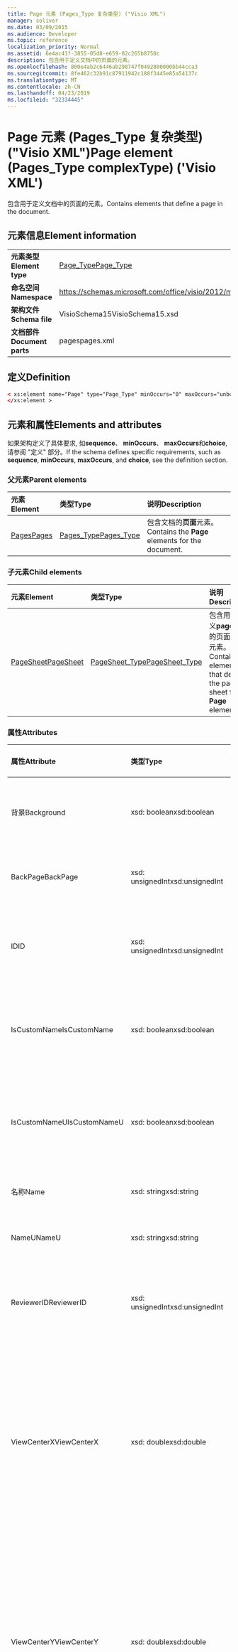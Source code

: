 ```yaml
---
title: Page 元素 (Pages_Type 复杂类型) ("Visio XML")
manager: soliver
ms.date: 03/09/2015
ms.audience: Developer
ms.topic: reference
localization_priority: Normal
ms.assetid: 6e4ac41f-3855-05d8-e659-02c265b8750c
description: 包含用于定义文档中的页面的元素。
ms.openlocfilehash: 800e4ab2c6446ab298747f0492800000bb44cca3
ms.sourcegitcommit: 8fe462c32b91c87911942c188f3445e85a54137c
ms.translationtype: MT
ms.contentlocale: zh-CN
ms.lasthandoff: 04/23/2019
ms.locfileid: "32334445"
---
```

# <a name="page-element-pagestype-complextype-visio-xml"></a><span data-ttu-id="c01b6-103">Page 元素 (Pages_Type 复杂类型) ("Visio XML")</span><span class="sxs-lookup"><span data-stu-id="c01b6-103">Page element (Pages_Type complexType) ('Visio XML')</span></span>

<span data-ttu-id="c01b6-104">包含用于定义文档中的页面的元素。</span><span class="sxs-lookup"><span data-stu-id="c01b6-104">Contains elements that define a page in the document.</span></span>
  
## <a name="element-information"></a><span data-ttu-id="c01b6-105">元素信息</span><span class="sxs-lookup"><span data-stu-id="c01b6-105">Element information</span></span>

|||
|:-----|:-----|
|<span data-ttu-id="c01b6-106">**元素类型**</span><span class="sxs-lookup"><span data-stu-id="c01b6-106">**Element type**</span></span> <br/> |[<span data-ttu-id="c01b6-107">Page_Type</span><span class="sxs-lookup"><span data-stu-id="c01b6-107">Page_Type</span></span>](page_type-complextypevisio-xml.md) <br/> |
|<span data-ttu-id="c01b6-108">**命名空间**</span><span class="sxs-lookup"><span data-stu-id="c01b6-108">**Namespace**</span></span> <br/> |https://schemas.microsoft.com/office/visio/2012/main  <br/> |
|<span data-ttu-id="c01b6-109">**架构文件**</span><span class="sxs-lookup"><span data-stu-id="c01b6-109">**Schema file**</span></span> <br/> |<span data-ttu-id="c01b6-110">VisioSchema15</span><span class="sxs-lookup"><span data-stu-id="c01b6-110">VisioSchema15.xsd</span></span>  <br/> |
|<span data-ttu-id="c01b6-111">**文档部件**</span><span class="sxs-lookup"><span data-stu-id="c01b6-111">**Document parts**</span></span> <br/> |<span data-ttu-id="c01b6-112">pages</span><span class="sxs-lookup"><span data-stu-id="c01b6-112">pages.xml</span></span>  <br/> |
   
## <a name="definition"></a><span data-ttu-id="c01b6-113">定义</span><span class="sxs-lookup"><span data-stu-id="c01b6-113">Definition</span></span>

```XML
< xs:element name="Page" type="Page_Type" minOccurs="0" maxOccurs="unbounded" >
</xs:element >
```

## <a name="elements-and-attributes"></a><span data-ttu-id="c01b6-114">元素和属性</span><span class="sxs-lookup"><span data-stu-id="c01b6-114">Elements and attributes</span></span>

<span data-ttu-id="c01b6-115">如果架构定义了具体要求, 如**sequence**、 **minOccurs**、 **maxOccurs**和**choice**, 请参阅 "定义" 部分。</span><span class="sxs-lookup"><span data-stu-id="c01b6-115">If the schema defines specific requirements, such as **sequence**, **minOccurs**, **maxOccurs**, and **choice**, see the definition section.</span></span> 
  
### <a name="parent-elements"></a><span data-ttu-id="c01b6-116">父元素</span><span class="sxs-lookup"><span data-stu-id="c01b6-116">Parent elements</span></span>

|<span data-ttu-id="c01b6-117">**元素**</span><span class="sxs-lookup"><span data-stu-id="c01b6-117">**Element**</span></span>|<span data-ttu-id="c01b6-118">**类型**</span><span class="sxs-lookup"><span data-stu-id="c01b6-118">**Type**</span></span>|<span data-ttu-id="c01b6-119">**说明**</span><span class="sxs-lookup"><span data-stu-id="c01b6-119">**Description**</span></span>|
|:-----|:-----|:-----|
|[<span data-ttu-id="c01b6-120">Pages</span><span class="sxs-lookup"><span data-stu-id="c01b6-120">Pages</span></span>](pages-elementvisio-xml.md) <br/> |[<span data-ttu-id="c01b6-121">Pages_Type</span><span class="sxs-lookup"><span data-stu-id="c01b6-121">Pages_Type</span></span>](pages_type-complextypevisio-xml.md) <br/> |<span data-ttu-id="c01b6-122">包含文档的**页面**元素。</span><span class="sxs-lookup"><span data-stu-id="c01b6-122">Contains the **Page** elements for the document.</span></span>  <br/> |
   
### <a name="child-elements"></a><span data-ttu-id="c01b6-123">子元素</span><span class="sxs-lookup"><span data-stu-id="c01b6-123">Child elements</span></span>

|<span data-ttu-id="c01b6-124">**元素**</span><span class="sxs-lookup"><span data-stu-id="c01b6-124">**Element**</span></span>|<span data-ttu-id="c01b6-125">**类型**</span><span class="sxs-lookup"><span data-stu-id="c01b6-125">**Type**</span></span>|<span data-ttu-id="c01b6-126">**说明**</span><span class="sxs-lookup"><span data-stu-id="c01b6-126">**Description**</span></span>|
|:-----|:-----|:-----|
|[<span data-ttu-id="c01b6-127">PageSheet</span><span class="sxs-lookup"><span data-stu-id="c01b6-127">PageSheet</span></span>](pagesheet-element-page_type-complextypevisio-xml.md) <br/> |[<span data-ttu-id="c01b6-128">PageSheet_Type</span><span class="sxs-lookup"><span data-stu-id="c01b6-128">PageSheet_Type</span></span>](pagesheet_type-complextypevisio-xml.md) <br/> |<span data-ttu-id="c01b6-129">包含用于定义**page**元素的页面表的元素。</span><span class="sxs-lookup"><span data-stu-id="c01b6-129">Contains elements that define the page sheet for a **Page** element.</span></span>  <br/> |
   
### <a name="attributes"></a><span data-ttu-id="c01b6-130">属性</span><span class="sxs-lookup"><span data-stu-id="c01b6-130">Attributes</span></span>

|<span data-ttu-id="c01b6-131">**属性**</span><span class="sxs-lookup"><span data-stu-id="c01b6-131">**Attribute**</span></span>|<span data-ttu-id="c01b6-132">**类型**</span><span class="sxs-lookup"><span data-stu-id="c01b6-132">**Type**</span></span>|<span data-ttu-id="c01b6-133">**必需**</span><span class="sxs-lookup"><span data-stu-id="c01b6-133">**Required**</span></span>|<span data-ttu-id="c01b6-134">**描述**</span><span class="sxs-lookup"><span data-stu-id="c01b6-134">**Description**</span></span>|<span data-ttu-id="c01b6-135">**可能的值**</span><span class="sxs-lookup"><span data-stu-id="c01b6-135">**Possible values**</span></span>|
|:-----|:-----|:-----|:-----|:-----|
|<span data-ttu-id="c01b6-136">背景</span><span class="sxs-lookup"><span data-stu-id="c01b6-136">Background</span></span>  <br/> |<span data-ttu-id="c01b6-137">xsd: boolean</span><span class="sxs-lookup"><span data-stu-id="c01b6-137">xsd:boolean</span></span>  <br/> |<span data-ttu-id="c01b6-138">可选</span><span class="sxs-lookup"><span data-stu-id="c01b6-138">optional</span></span>  <br/> |<span data-ttu-id="c01b6-139">指示页面是否为背景页面的标志。</span><span class="sxs-lookup"><span data-stu-id="c01b6-139">A flag indicating if the page is a background page.</span></span>  <br/> |<span data-ttu-id="c01b6-140">xsd: boolean 类型的值。</span><span class="sxs-lookup"><span data-stu-id="c01b6-140">Values of the xsd:boolean type.</span></span>  <br/> |
|<span data-ttu-id="c01b6-141">BackPage</span><span class="sxs-lookup"><span data-stu-id="c01b6-141">BackPage</span></span>  <br/> |<span data-ttu-id="c01b6-142">xsd: unsignedInt</span><span class="sxs-lookup"><span data-stu-id="c01b6-142">xsd:unsignedInt</span></span>  <br/> |<span data-ttu-id="c01b6-143">可选</span><span class="sxs-lookup"><span data-stu-id="c01b6-143">optional</span></span>  <br/> |<span data-ttu-id="c01b6-144">此页面的背景页面的 ID。</span><span class="sxs-lookup"><span data-stu-id="c01b6-144">The ID of this page's background page.</span></span>  <br/> |<span data-ttu-id="c01b6-145">xsd: unsignedInt 类型的值。</span><span class="sxs-lookup"><span data-stu-id="c01b6-145">Values of the xsd:unsignedInt type.</span></span>  <br/> |
|<span data-ttu-id="c01b6-146">ID</span><span class="sxs-lookup"><span data-stu-id="c01b6-146">ID</span></span>  <br/> |<span data-ttu-id="c01b6-147">xsd: unsignedInt</span><span class="sxs-lookup"><span data-stu-id="c01b6-147">xsd:unsignedInt</span></span>  <br/> |<span data-ttu-id="c01b6-148">必需</span><span class="sxs-lookup"><span data-stu-id="c01b6-148">required</span></span>  <br/> |<span data-ttu-id="c01b6-149">元素在其父元素中的唯一 ID。</span><span class="sxs-lookup"><span data-stu-id="c01b6-149">The unique ID of the element within its parent element.</span></span>  <br/> |<span data-ttu-id="c01b6-150">xsd: unsignedInt 类型的值。</span><span class="sxs-lookup"><span data-stu-id="c01b6-150">Values of the xsd:unsignedInt type.</span></span>  <br/> |
|<span data-ttu-id="c01b6-151">IsCustomName</span><span class="sxs-lookup"><span data-stu-id="c01b6-151">IsCustomName</span></span>  <br/> |<span data-ttu-id="c01b6-152">xsd: boolean</span><span class="sxs-lookup"><span data-stu-id="c01b6-152">xsd:boolean</span></span>  <br/> |<span data-ttu-id="c01b6-153">可选</span><span class="sxs-lookup"><span data-stu-id="c01b6-153">optional</span></span>  <br/> |<span data-ttu-id="c01b6-154">指示该名称是否已由用户自定义。</span><span class="sxs-lookup"><span data-stu-id="c01b6-154">Indicates whether the name has been customized by the user.</span></span>  <br/> |<span data-ttu-id="c01b6-155">xsd: Boolean 类型的值。</span><span class="sxs-lookup"><span data-stu-id="c01b6-155">Values of the xsd:Boolean type.</span></span>  <br/> |
|<span data-ttu-id="c01b6-156">IsCustomNameU</span><span class="sxs-lookup"><span data-stu-id="c01b6-156">IsCustomNameU</span></span>  <br/> |<span data-ttu-id="c01b6-157">xsd: boolean</span><span class="sxs-lookup"><span data-stu-id="c01b6-157">xsd:boolean</span></span>  <br/> |<span data-ttu-id="c01b6-158">可选</span><span class="sxs-lookup"><span data-stu-id="c01b6-158">optional</span></span>  <br/> |<span data-ttu-id="c01b6-159">指示是否已由用户自定义通用名称。</span><span class="sxs-lookup"><span data-stu-id="c01b6-159">Indicates whether the universal name has been customized by the user.</span></span>  <br/> |<span data-ttu-id="c01b6-160">xsd: Boolean 类型的值。</span><span class="sxs-lookup"><span data-stu-id="c01b6-160">Values of the xsd:Boolean type.</span></span>  <br/> |
|<span data-ttu-id="c01b6-161">名称</span><span class="sxs-lookup"><span data-stu-id="c01b6-161">Name</span></span>  <br/> |<span data-ttu-id="c01b6-162">xsd: string</span><span class="sxs-lookup"><span data-stu-id="c01b6-162">xsd:string</span></span>  <br/> |<span data-ttu-id="c01b6-163">可选</span><span class="sxs-lookup"><span data-stu-id="c01b6-163">optional</span></span>  <br/> |<span data-ttu-id="c01b6-164">元素的名称。</span><span class="sxs-lookup"><span data-stu-id="c01b6-164">The name of the element.</span></span>  <br/> |<span data-ttu-id="c01b6-165">xsd: string 类型的值。</span><span class="sxs-lookup"><span data-stu-id="c01b6-165">Values of the xsd:string type.</span></span>  <br/> |
|<span data-ttu-id="c01b6-166">NameU</span><span class="sxs-lookup"><span data-stu-id="c01b6-166">NameU</span></span>  <br/> |<span data-ttu-id="c01b6-167">xsd: string</span><span class="sxs-lookup"><span data-stu-id="c01b6-167">xsd:string</span></span>  <br/> |<span data-ttu-id="c01b6-168">可选</span><span class="sxs-lookup"><span data-stu-id="c01b6-168">optional</span></span>  <br/> |<span data-ttu-id="c01b6-169">元素的通用名称。</span><span class="sxs-lookup"><span data-stu-id="c01b6-169">The universal name of the element.</span></span>  <br/> |<span data-ttu-id="c01b6-170">xsd: string 类型的值。</span><span class="sxs-lookup"><span data-stu-id="c01b6-170">Values of the xsd:string type.</span></span>  <br/> |
|<span data-ttu-id="c01b6-171">ReviewerID</span><span class="sxs-lookup"><span data-stu-id="c01b6-171">ReviewerID</span></span>  <br/> |<span data-ttu-id="c01b6-172">xsd: unsignedInt</span><span class="sxs-lookup"><span data-stu-id="c01b6-172">xsd:unsignedInt</span></span>  <br/> |<span data-ttu-id="c01b6-173">可选</span><span class="sxs-lookup"><span data-stu-id="c01b6-173">optional</span></span>  <br/> |<span data-ttu-id="c01b6-174">与标记贴相关的审阅者的 ID。</span><span class="sxs-lookup"><span data-stu-id="c01b6-174">The ID of the reviewer associated with the markup overlay.</span></span>  <br/> |<span data-ttu-id="c01b6-175">xsd: unsignedInt 类型的值。</span><span class="sxs-lookup"><span data-stu-id="c01b6-175">Values of the xsd:unsignedInt type.</span></span>  <br/> |
|<span data-ttu-id="c01b6-176">ViewCenterX</span><span class="sxs-lookup"><span data-stu-id="c01b6-176">ViewCenterX</span></span>  <br/> |<span data-ttu-id="c01b6-177">xsd: double</span><span class="sxs-lookup"><span data-stu-id="c01b6-177">xsd:double</span></span>  <br/> |<span data-ttu-id="c01b6-178">可选</span><span class="sxs-lookup"><span data-stu-id="c01b6-178">optional</span></span>  <br/> |<span data-ttu-id="c01b6-179">**ViewCenterX**和**ViewCenterY**指定在最初打开时, 新视图 (窗口) 假定在页面上的中心点。</span><span class="sxs-lookup"><span data-stu-id="c01b6-179">**ViewCenterX** and **ViewCenterY** specify a center point on a page that a new view (window) assumes when it is opened initially.</span></span>  <br/> |<span data-ttu-id="c01b6-180">xsd: double 类型的值。</span><span class="sxs-lookup"><span data-stu-id="c01b6-180">Values of the xsd:double type.</span></span>  <br/> |
|<span data-ttu-id="c01b6-181">ViewCenterY</span><span class="sxs-lookup"><span data-stu-id="c01b6-181">ViewCenterY</span></span>  <br/> |<span data-ttu-id="c01b6-182">xsd: double</span><span class="sxs-lookup"><span data-stu-id="c01b6-182">xsd:double</span></span>  <br/> |<span data-ttu-id="c01b6-183">可选</span><span class="sxs-lookup"><span data-stu-id="c01b6-183">optional</span></span>  <br/> |<span data-ttu-id="c01b6-184">**ViewCenterX**和**ViewCenterY**指定在最初打开时, 新视图 (窗口) 假定在页面上的中心点。</span><span class="sxs-lookup"><span data-stu-id="c01b6-184">**ViewCenterX** and **ViewCenterY** specify a center point on a page that a new view (window) assumes when it is opened initially.</span></span>  <br/> |<span data-ttu-id="c01b6-185">xsd: double 类型的值。</span><span class="sxs-lookup"><span data-stu-id="c01b6-185">Values of the xsd:double type.</span></span>  <br/> |
|<span data-ttu-id="c01b6-186">ViewScale</span><span class="sxs-lookup"><span data-stu-id="c01b6-186">ViewScale</span></span>  <br/> |<span data-ttu-id="c01b6-187">xsd: double</span><span class="sxs-lookup"><span data-stu-id="c01b6-187">xsd:double</span></span>  <br/> |<span data-ttu-id="c01b6-188">可选</span><span class="sxs-lookup"><span data-stu-id="c01b6-188">optional</span></span>  <br/> |<span data-ttu-id="c01b6-189">打开页面的新视图 (窗口) 时使用的默认放大因子。</span><span class="sxs-lookup"><span data-stu-id="c01b6-189">The default magnification factor to use when a new view (window) of the page is opened.</span></span> <span data-ttu-id="c01b6-190">例如, 1 = 100%;1.5 = 150%, 依此类推。</span><span class="sxs-lookup"><span data-stu-id="c01b6-190">For example, 1 = 100%; 1.5 = 150%, and so on.</span></span>  <br/> |<span data-ttu-id="c01b6-191">xsd: double 类型的值。</span><span class="sxs-lookup"><span data-stu-id="c01b6-191">Values of the xsd:double type.</span></span>  <br/> |
   

